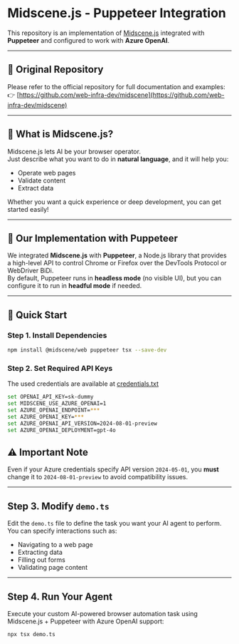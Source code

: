 # Midscene.js - Puppeteer Integration

This repository is an implementation of [Midscene.js](https://github.com/web-infra-dev/midscene) integrated with **Puppeteer** and configured to work with **Azure OpenAI**.

---

## 📄 Original Repository

Please refer to the official repository for full documentation and examples:  
👉 [https://github.com/web-infra-dev/midscene](https://github.com/web-infra-dev/midscene)

---

## 🤖 What is Midscene.js?

Midscene.js lets AI be your browser operator.  
Just describe what you want to do in **natural language**, and it will help you:
- Operate web pages  
- Validate content  
- Extract data  

Whether you want a quick experience or deep development, you can get started easily!

---

## 🧰 Our Implementation with Puppeteer

We integrated **Midscene.js** with **Puppeteer**, a Node.js library that provides a high-level API to control Chrome or Firefox over the DevTools Protocol or WebDriver BiDi.  
By default, Puppeteer runs in **headless mode** (no visible UI), but you can configure it to run in **headful mode** if needed.

---

## 🚀 Quick Start

### Step 1. Install Dependencies
```bash
npm install @midscene/web puppeteer tsx --save-dev
```

### Step 2. Set Required API Keys
The used credentials are available at [credentials.txt](../credentials.txt)
```bash
set OPENAI_API_KEY=sk-dummy
set MIDSCENE_USE_AZURE_OPENAI=1
set AZURE_OPENAI_ENDPOINT=***
set AZURE_OPENAI_KEY=***
set AZURE_OPENAI_API_VERSION=2024-08-01-preview
set AZURE_OPENAI_DEPLOYMENT=gpt-4o
```

## ⚠️ Important Note
Even if your Azure credentials specify API version `2024-05-01`, you **must** change it to `2024-08-01-preview` to avoid compatibility issues.

---

## Step 3. Modify `demo.ts`

Edit the `demo.ts` file to define the task you want your AI agent to perform.  
You can specify interactions such as:
- Navigating to a web page
- Extracting data
- Filling out forms
- Validating page content

---

## Step 4. Run Your Agent

Execute your custom AI-powered browser automation task using Midscene.js + Puppeteer with Azure OpenAI support:

```bash
npx tsx demo.ts

